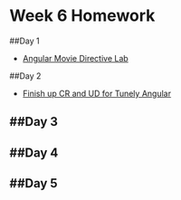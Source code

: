 # Week 6 Homework

##Day 1
- [Angular Movie Directive Lab](https://github.com/sf-wdi-33/angular-movie-lab)

##Day 2
- [Finish up CR and UD for Tunely Angular](https://github.com/sf-wdi-33/tunely-angular)

##Day 3
-   

##Day 4
- 

##Day 5
- 
